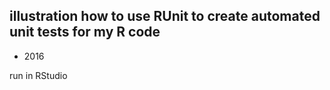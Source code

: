 ## illustration how to use RUnit to create automated unit tests for my R code

* 2016

run in RStudio


